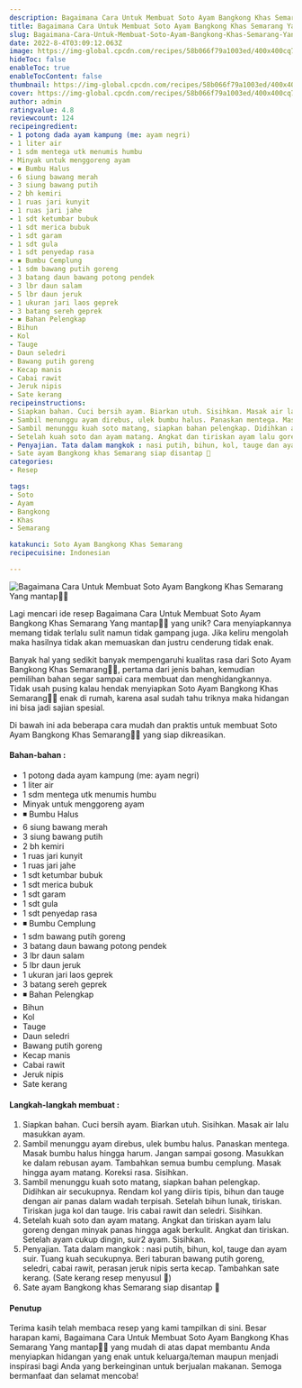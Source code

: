 ```yaml
---
description: Bagaimana Cara Untuk Membuat Soto Ayam Bangkong Khas Semarang Yang mantap"
title: Bagaimana Cara Untuk Membuat Soto Ayam Bangkong Khas Semarang Yang mantap
slug: Bagaimana-Cara-Untuk-Membuat-Soto-Ayam-Bangkong-Khas-Semarang-Yang-mantap
date: 2022-8-4T03:09:12.063Z
image: https://img-global.cpcdn.com/recipes/58b066f79a1003ed/400x400cq70/photo.jpg
hideToc: false
enableToc: true
enableTocContent: false
thumbnail: https://img-global.cpcdn.com/recipes/58b066f79a1003ed/400x400cq70/photo.jpg
cover: https://img-global.cpcdn.com/recipes/58b066f79a1003ed/400x400cq70/photo.jpg
author: admin
ratingvalue: 4.8
reviewcount: 124
recipeingredient:
- 1 potong dada ayam kampung (me: ayam negri)
- 1 liter air
- 1 sdm mentega utk menumis humbu
- Minyak untuk menggoreng ayam
- ◾ Bumbu Halus
- 6 siung bawang merah
- 3 siung bawang putih
- 2 bh kemiri
- 1 ruas jari kunyit
- 1 ruas jari jahe
- 1 sdt ketumbar bubuk
- 1 sdt merica bubuk
- 1 sdt garam
- 1 sdt gula
- 1 sdt penyedap rasa
- ◾ Bumbu Cemplung
- 1 sdm bawang putih goreng
- 3 batang daun bawang potong pendek
- 3 lbr daun salam
- 5 lbr daun jeruk
- 1 ukuran jari laos geprek
- 3 batang sereh geprek
- ◾ Bahan Pelengkap
- Bihun
- Kol
- Tauge
- Daun seledri
- Bawang putih goreng
- Kecap manis
- Cabai rawit
- Jeruk nipis
- Sate kerang
recipeinstructions:
- Siapkan bahan. Cuci bersih ayam. Biarkan utuh. Sisihkan. Masak air lalu masukkan ayam.
- Sambil menunggu ayam direbus, ulek bumbu halus. Panaskan mentega. Masak bumbu halus hingga harum. Jangan sampai gosong. Masukkan ke dalam rebusan ayam. Tambahkan semua bumbu cemplung. Masak hingga ayam matang. Koreksi rasa. Sisihkan.
- Sambil menunggu kuah soto matang, siapkan bahan pelengkap. Didihkan air secukupnya. Rendam kol yang diiris tipis, bihun dan tauge dengan air panas dalam wadah terpisah. Setelah bihun lunak, tiriskan. Tiriskan juga kol dan tauge. Iris cabai rawit dan seledri. Sisihkan.
- Setelah kuah soto dan ayam matang. Angkat dan tiriskan ayam lalu goreng dengan minyak panas hingga agak berkulit. Angkat dan tiriskan. Setelah ayam cukup dingin, suir2 ayam. Sisihkan.
- Penyajian. Tata dalam mangkok : nasi putih, bihun, kol, tauge dan ayam suir. Tuang kuah secukupnya. Beri taburan bawang putih goreng, seledri, cabai rawit, perasan jeruk nipis serta kecap. Tambahkan sate kerang. (Sate kerang resep menyusul 🤭)
- Sate ayam Bangkong khas Semarang siap disantap 🤤
categories:
- Resep

tags:
- Soto
- Ayam
- Bangkong
- Khas
- Semarang

katakunci: Soto Ayam Bangkong Khas Semarang
recipecuisine: Indonesian

---
```


![Bagaimana Cara Untuk Membuat Soto Ayam Bangkong Khas Semarang Yang mantap👩‍🍳](https://img-global.cpcdn.com/recipes/58b066f79a1003ed/400x400cq70/photo.jpg)

Lagi mencari ide resep Bagaimana Cara Untuk Membuat Soto Ayam Bangkong Khas Semarang Yang mantap👩‍🍳 yang unik? Cara menyiapkannya memang tidak terlalu sulit namun tidak gampang juga. Jika keliru mengolah maka hasilnya tidak akan memuaskan dan justru cenderung tidak enak.

Banyak hal yang sedikit banyak mempengaruhi kualitas rasa dari Soto Ayam Bangkong Khas Semarang👩‍🍳, pertama dari jenis bahan, kemudian pemilihan bahan segar sampai cara membuat dan menghidangkannya. Tidak usah pusing kalau hendak menyiapkan Soto Ayam Bangkong Khas Semarang👩‍🍳 enak di rumah, karena asal sudah tahu triknya maka hidangan ini bisa jadi sajian spesial.

Di bawah ini ada beberapa cara mudah dan praktis untuk membuat Soto Ayam Bangkong Khas Semarang👩‍🍳 yang siap dikreasikan.

<!--inarticleads1-->

#### Bahan-bahan :

- 1 potong dada ayam kampung (me: ayam negri)
- 1 liter air
- 1 sdm mentega utk menumis humbu
- Minyak untuk menggoreng ayam
- ◾ Bumbu Halus
- 6 siung bawang merah
- 3 siung bawang putih
- 2 bh kemiri
- 1 ruas jari kunyit
- 1 ruas jari jahe
- 1 sdt ketumbar bubuk
- 1 sdt merica bubuk
- 1 sdt garam
- 1 sdt gula
- 1 sdt penyedap rasa
- ◾ Bumbu Cemplung
- 1 sdm bawang putih goreng
- 3 batang daun bawang potong pendek
- 3 lbr daun salam
- 5 lbr daun jeruk
- 1 ukuran jari laos geprek
- 3 batang sereh geprek
- ◾ Bahan Pelengkap
- Bihun
- Kol
- Tauge
- Daun seledri
- Bawang putih goreng
- Kecap manis
- Cabai rawit
- Jeruk nipis
- Sate kerang

<!--inarticleads2-->

#### Langkah-langkah membuat :

1. Siapkan bahan. Cuci bersih ayam. Biarkan utuh. Sisihkan. Masak air lalu masukkan ayam.
1. Sambil menunggu ayam direbus, ulek bumbu halus. Panaskan mentega. Masak bumbu halus hingga harum. Jangan sampai gosong. Masukkan ke dalam rebusan ayam. Tambahkan semua bumbu cemplung. Masak hingga ayam matang. Koreksi rasa. Sisihkan.
1. Sambil menunggu kuah soto matang, siapkan bahan pelengkap. Didihkan air secukupnya. Rendam kol yang diiris tipis, bihun dan tauge dengan air panas dalam wadah terpisah. Setelah bihun lunak, tiriskan. Tiriskan juga kol dan tauge. Iris cabai rawit dan seledri. Sisihkan.
1. Setelah kuah soto dan ayam matang. Angkat dan tiriskan ayam lalu goreng dengan minyak panas hingga agak berkulit. Angkat dan tiriskan. Setelah ayam cukup dingin, suir2 ayam. Sisihkan.
1. Penyajian. Tata dalam mangkok : nasi putih, bihun, kol, tauge dan ayam suir. Tuang kuah secukupnya. Beri taburan bawang putih goreng, seledri, cabai rawit, perasan jeruk nipis serta kecap. Tambahkan sate kerang. (Sate kerang resep menyusul 🤭)
1. Sate ayam Bangkong khas Semarang siap disantap 🤤

#### Penutup

Terima kasih telah membaca resep yang kami tampilkan di sini. Besar harapan kami, Bagaimana Cara Untuk Membuat Soto Ayam Bangkong Khas Semarang Yang mantap👩‍🍳 yang mudah di atas dapat membantu Anda menyiapkan hidangan yang enak untuk keluarga/teman maupun menjadi inspirasi bagi Anda yang berkeinginan untuk berjualan makanan. Semoga bermanfaat dan selamat mencoba!
